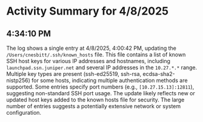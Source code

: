 # Activity Summary for 4/8/2025

## 4:34:10 PM
The log shows a single entry at 4/8/2025, 4:00:42 PM, updating the `/Users/cnesbitt/.ssh/known_hosts` file. This file contains a list of known SSH host keys for various IP addresses and hostnames, including `launchpad.ssn.juniper.net` and several IP addresses in the `10.27.*.*` range.  Multiple key types are present (ssh-ed25519, ssh-rsa, ecdsa-sha2-nistp256) for some hosts, indicating multiple authentication methods are supported. Some entries specify port numbers (e.g., `[10.27.15.13]:12811`), suggesting non-standard SSH port usage.  The update likely reflects new or updated host keys added to the known hosts file for security.  The large number of entries suggests a potentially extensive network or system configuration.
